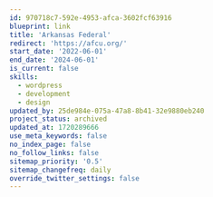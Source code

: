 ```yaml
---
id: 970718c7-592e-4953-afca-3602fcf63916
blueprint: link
title: 'Arkansas Federal'
redirect: 'https://afcu.org/'
start_date: '2022-06-01'
end_date: '2024-06-01'
is_current: false
skills:
  - wordpress
  - development
  - design
updated_by: 25de984e-075a-47a8-8b41-32e9880eb240
project_status: archived
updated_at: 1720289666
use_meta_keywords: false
no_index_page: false
no_follow_links: false
sitemap_priority: '0.5'
sitemap_changefreq: daily
override_twitter_settings: false
---
```


